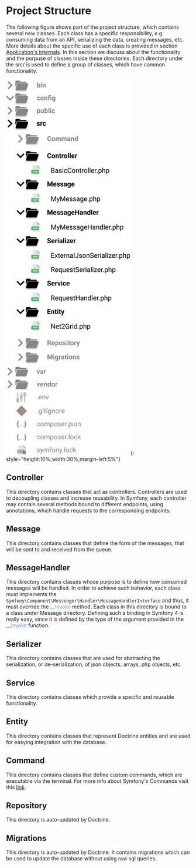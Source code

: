 # Project Structure
The following figure shows part of the project structure, which contains several new classes.
Each class has a specific responsibility, e.g. consuming data from an API, serializing the data,
creating messages, etc. More details about the specific use of each class is provided in section [Application's Internals](internals.md). In this section we discuss about the functionality and the porpuse of classes inside
these directories. Each directory under the src/ is used to define a group of classes, which have common functionality.

![](img/img4.png){: style="height:10%;width:30%;margin-left:5%"}


## Controller

This directory contains classes that act as controllers. Controllers are used to decoupling classes and increase reusability. In Symfony, each controller may contain several methods bound to different endpoints, using annotations, which handle requests to the corresponding endpoints.


## Message

This directory contains classes that define the form of the messages, that will be sent to and received from the queue.


## MessageHandler

This directory contains classes whose purpose is to define how consumed messages will be handled. In order to achieve such behavior, each class must implements the `Symfony\Component\Messenger\Handler\MessageHandlerInterface`
and thus, it must override the <span style="color:#4EA1EE">\__invoke</span> method. Each class in this directory is bound to a class under Message directory. Defining such a binding in Symfony 4 is really easy, since it is defined by the type of the argument provided in the <span style="color:#4EA1EE">\__invoke</span> function.


## Serializer

This directory contains classes that are used for abstracting the serialization, or de-serialization, of json objects, arrays, php objects, etc.


## Service

This directory contains classes which provide a specific and reusable functionality. 


## Entity

This directory contains classes that represent Doctrine entities and are used for easying integration with the database.


## Command

This directory contains classes that define custom commands, which are executable via the terminal. For more info about Symfony's Commands visit this [link](https://symfony.com/doc/current/console.html).


## Repository

This directory is auto-updated by Doctrine.


## Migrations

This directory is auto-updated by Doctrine. It contains migrations which can be used to update the database without
using raw sql queries.






